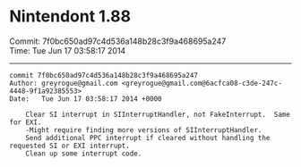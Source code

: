# Nintendont 1.88
Commit: 7f0bc650ad97c4d536a148b28c3f9a468695a247  
Time: Tue Jun 17 03:58:17 2014   

-----

```
commit 7f0bc650ad97c4d536a148b28c3f9a468695a247
Author: greyrogue@gmail.com <greyrogue@gmail.com@6acfca08-c3de-247c-4448-9f1a92385553>
Date:   Tue Jun 17 03:58:17 2014 +0000

    Clear SI interrupt in SIInterruptHandler, not FakeInterrupt.  Same for EXI.
    -Might require finding more versions of SIInterruptHandler.
    Send additional PPC interrupt if cleared without handling the requested SI or EXI interrupt.
    Clean up some interrupt code.
```
